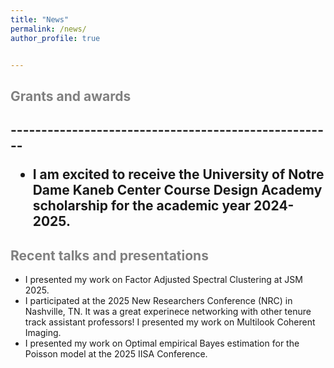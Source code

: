 ```yaml
---
title: "News"
permalink: /news/
author_profile: true


---
```



<h2 style='color:grey'> Grants and awards <h2>
-----------------------------------------------------

- I am excited to receive the University of Notre Dame Kaneb Center Course Design Academy scholarship for the academic year 2024-2025.

<span style='color:grey'> Recent talks and presentations </span>
-----------------------------------------------------

- I presented my work on Factor Adjusted Spectral Clustering at JSM 2025.
- I participated at the 2025 New Researchers Conference (NRC) in Nashville, TN. It was a great experinece networking with other tenure track assistant professors! I presented my work on Multilook Coherent Imaging.
- I presented my work on Optimal empirical Bayes estimation for the Poisson model at the 2025 IISA Conference.
